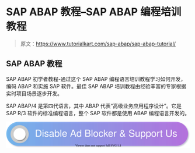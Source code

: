 # SAP ABAP 教程–SAP ABAP 编程培训教程

> 原文：<https://www.tutorialkart.com/sap-abap/sap-abap-tutorial/>

## SAP ABAP 教程

SAP ABAP 初学者教程-通过这个 SAP ABAP 编程语言培训教程学习如何开发，编码 ABAP 和实施 SAP 软件。最佳 SAP ABAP 培训教程由经验丰富的专家根据实时项目场景逐步开发。

SAP ABAP/4 是第四代语言，其中 ABAP 代表“高级业务应用程序设计”。它是 SAP R/3 软件的标准编程语言，整个 SAP 软件都是使用 ABAP 编程语言开发的。

[![](img/925da31b32d6bc3827932f6c8afb11bb.png)](https://www.tutorialkart.com/)